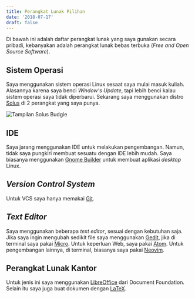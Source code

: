 ```yaml
---
title: Perangkat Lunak Pilihan
date: '2018-07-17'
draft: false
---
```

Di bawah ini adalah daftar perangkat lunak yang saya gunakan secara pribadi, kebanyakan adalah perangkat lunak bebas terbuka (_Free and Open Source Software_).

## Sistem Operasi

Saya menggunakan sistem operasi Linux sesaat saya mulai masuk kuliah. Alasannya karena saya benci _Window's Update_, tapi lebih benci kalau sistem operasi saya tidak diperbarui. Sekarang saya menggunakan distro [Solus](https://solus-project.com/home/) di 2 perangkat yang saya punya.

![Tampilan Solus Budgie](https://getsol.us//imgs/release-images/3.9999/Budgie.jpg)

## IDE

Saya jarang menggunakan IDE untuk melakukan pengembangan. Namun, tidak saya pungkiri membuat sesuatu dengan IDE lebih mudah. Saya biasanya menggunakan [Gnome Builder](https://wiki.gnome.org/Apps/Builder) untuk membuat aplikasi _desktop_ Linux.

## _Version Control System_

Untuk VCS saya hanya memakai [Git](https://git-scm.com/).

## _Text Editor_

Saya menggunakan beberapa _text editor_, sesuai dengan kebutuhan saja. Jika saya ingin mengubah sedikit file saya menggunakan [Gedit](https://wiki.gnome.org/Apps/Gedit), jika di terminal saya pakai [Micro](https://micro-editor.github.io/). Untuk keperluan Web, saya pakai [Atom](https://atom.io/). Untuk pengembangan lainnya, di terminal, biasanya saya pakai [Neovim](https://neovim.io/).

## Perangkat Lunak Kantor

Untuk jenis ini saya menggunakan [LibreOffice](https://www.libreoffice.org/) dari Document Foundation. Selain itu saya juga buat dokumen dengan [LaTeX](https://tug.org/texlive/).
